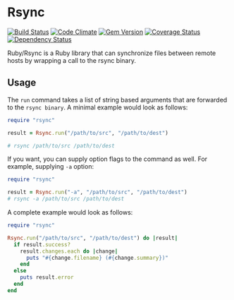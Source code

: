 # Rsync

[![Build Status](https://travis-ci.org/jbussdieker/ruby-rsync.png?branch=master)](https://travis-ci.org/jbussdieker/ruby-rsync)
[![Code Climate](https://codeclimate.com/github/jbussdieker/ruby-rsync.png)](https://codeclimate.com/github/jbussdieker/ruby-rsync)
[![Gem Version](https://badge.fury.io/rb/rsync.png)](http://badge.fury.io/rb/rsync)
[![Coverage Status](https://coveralls.io/repos/jbussdieker/ruby-rsync/badge.png)](https://coveralls.io/r/jbussdieker/ruby-rsync)
[![Dependency Status](https://gemnasium.com/jbussdieker/ruby-rsync.svg)](https://gemnasium.com/jbussdieker/ruby-rsync)

Ruby/Rsync is a Ruby library that can synchronize files between remote hosts by wrapping a call to the rsync binary.

## Usage

The `run` command takes a list of string based arguments that are forwarded to the `rsync binary`. A minimal example would look as follows:

```ruby
require "rsync"

result = Rsync.run("/path/to/src", "/path/to/dest")

# rsync /path/to/src /path/to/dest
```

If you want, you can supply option flags to the command as well. For example, supplying `-a` option:
```ruby
require "rsync"

result = Rsync.run("-a", "/path/to/src", "/path/to/dest")
# rsync -a /path/to/src /path/to/dest
```


A complete example would look as follows:
```ruby
require "rsync"

Rsync.run("/path/to/src", "/path/to/dest") do |result|
  if result.success?
    result.changes.each do |change|
      puts "#{change.filename} (#{change.summary})"
    end
  else
    puts result.error
  end
end
```
